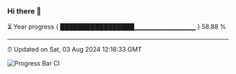 ### Hi there 👋

⏳ Year progress { █████████████████▁▁▁▁▁▁▁▁▁▁▁▁▁ } 58.88 %

---

⏰ Updated on Sat, 03 Aug 2024 12:16:33 GMT

![Progress Bar CI](https://github.com/code-lakshay/GitHub-Actions-Demo/workflows/Progress%20Bar%20CI/badge.svg)
